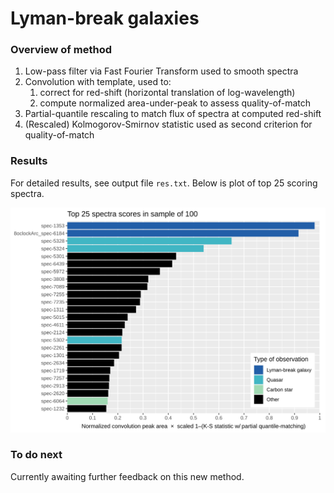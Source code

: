 # Lyman-break galaxies

### Overview of method

1. Low-pass filter via Fast Fourier Transform used to smooth spectra
1. Convolution with template, used to:
   1. correct for red-shift (horizontal translation of log-wavelength)
   1. compute normalized area-under-peak to assess quality-of-match
1. Partial-quantile rescaling to match flux of spectra at computed red-shift
1. (Rescaled) Kolmogorov-Smirnov statistic used as second criterion for quality-of-match

### Results

For detailed results, see output file `res.txt`. Below is plot of top 25 scoring spectra.

![Plot of top 25 scoring spectra](https://raw.githubusercontent.com/bwu62/shinys/e5d4f633b2b0c902b368ef9bcb512d08b90eb2aa/LymanFFT/top25.svg)

### To do next

Currently awaiting further feedback on this new method.

